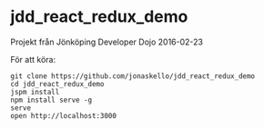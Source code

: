 # jdd_react_redux_demo

Projekt från Jönköping Developer Dojo 2016-02-23

För att köra:

```
git clone https://github.com/jonaskello/jdd_react_redux_demo
cd jdd_react_redux_demo
jspm install
npm install serve -g
serve
open http://localhost:3000
```
